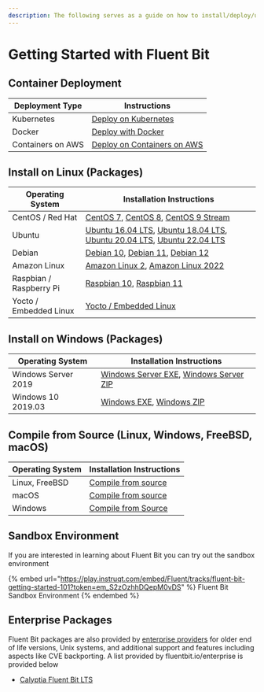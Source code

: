 ```yaml
---
description: The following serves as a guide on how to install/deploy/upgrade Fluent Bit
---
```


# Getting Started with Fluent Bit

## Container Deployment

| Deployment Type   | Instructions                                       |
| ----------------- | -------------------------------------------------- |
| Kubernetes        | [Deploy on Kubernetes](kubernetes.md#installation) |
| Docker            | [Deploy with Docker](docker.md)                    |
| Containers on AWS | [Deploy on Containers on AWS](aws-container.md)    |

## Install on Linux (Packages)

| Operating System       | Installation  Instructions |
| ---------------------- | -------------------------- |
| CentOS / Red Hat       | [CentOS 7](linux/redhat-centos.md#install-on-redhat-centos), [CentOS 8](linux/redhat-centos.md#install-on-redhat-centos), [CentOS 9 Stream](linux/redhat-centos.md#install-on-redhat-centos) |
| Ubuntu                 | [Ubuntu 16.04 LTS](linux/ubuntu.md), [Ubuntu 18.04 LTS](linux/ubuntu.md), [Ubuntu 20.04 LTS](linux/ubuntu.md), [Ubuntu 22.04 LTS](linux/ubuntu.md) |
| Debian                 | [Debian 10](linux/debian.md), [Debian 11](linux/debian.md), [Debian 12](linux/debian.md) |
| Amazon Linux           | [Amazon Linux 2](linux/amazon-linux.md#install-on-amazon-linux-2), [Amazon Linux 2022](linux/amazon-linux.md#amazon-linux-2022) |
| Raspbian / Raspberry Pi | [Raspbian 10](linux/raspbian-raspberry-pi.md#raspbian-10-buster), [Raspbian 11](linux/raspbian-raspberry-pi.md#raspbian-11-bullseye) |
| Yocto / Embedded Linux | [Yocto / Embedded Linux](yocto-embedded-linux.md#fluent-bit-and-other-architectures) |

## Install on Windows (Packages)

| Operating System    | Installation Instructions                                                                                                    |
| ------------------- | ---------------------------------------------------------------------------------------------------------------------------- |
| Windows Server 2019 | [Windows Server EXE](windows.md#installing-from-exe-installer), [Windows Server ZIP](windows.md#installing-from-zip-archive) |
| Windows 10 2019.03  | [Windows EXE](windows.md#installing-from-exe-installer), [Windows ZIP](windows.md#installing-from-zip-archive)               |

## Compile from Source (Linux, Windows, FreeBSD, macOS)

| Operating System | Installation Instructions                                   |
| ---------------- | ----------------------------------------------------------- |
| Linux, FreeBSD   | [Compile from source](sources/build-and-install.md)         |
| macOS            | [Compile from source](macos.md#get-the-source-and-build-it) |
| Windows          | [Compile from Source](windows.md#compile-from-source)       |

## Sandbox Environment

If you are interested in learning about Fluent Bit you can try out the sandbox environment

{% embed url="https://play.instruqt.com/embed/Fluent/tracks/fluent-bit-getting-started-101?token=em_S2zOzhhDQepM0vDS" %}
Fluent Bit Sandbox Environment
{% endembed %}

## Enterprise Packages

Fluent Bit packages are also provided by [enterprise providers](https://fluentbit.io/enterprise) for older end of life versions, Unix systems, and additional support and features including aspects like CVE backporting.
A list provided by fluentbit.io/enterprise is provided below

* [Calyptia Fluent Bit LTS](https://www.calyptia.com/download)
